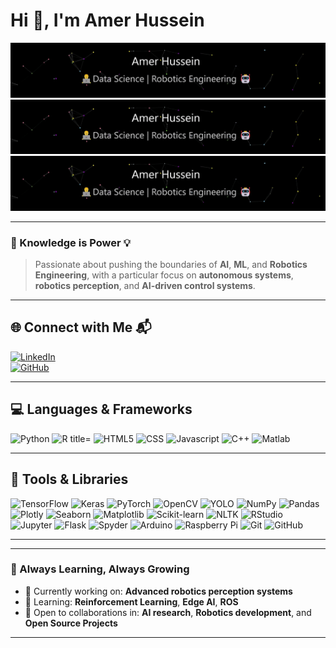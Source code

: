 # Hi 👋, I'm Amer Hussein

<a href="https://github.com/amerob" target="_blank">
  <img src="https://raw.githubusercontent.com/amerob/amerob/main/profilebanner.gif" alt="Profile Banner">
</a>


<div align="center">
  <picture>
    <source media="(prefers-color-scheme: dark)" srcset="https://raw.githubusercontent.com/amerob/amerob/main/profilebanner.gif">
    <source media="(prefers-color-scheme: light)" srcset="https://raw.githubusercontent.com/amerob/amerob/main/profilebanner.gif">
    <img src="https://raw.githubusercontent.com/amerob/amerob/main/profilebanner.gif" alt="Profile Banner">
  </picture>
</div>



<div>
  <img src="https://raw.githubusercontent.com/amerob/amerob/main/profilebanner.gif" alt="Profile Banner">
</div>


---

### 🚀 Knowledge is Power 💡

> Passionate about pushing the boundaries of **AI**, **ML**, and **Robotics Engineering**, with a particular focus on **autonomous systems**, **robotics perception**, and **AI-driven control systems**.

---

## 🌐 Connect with Me 📬

[![LinkedIn](https://img.shields.io/badge/LinkedIn-0077B5?style=for-the-badge&logo=linkedin&logoColor=white)](https://linkedin.com/in/amerhhobbb)  
[![GitHub](https://img.shields.io/badge/GitHub-100000?style=for-the-badge&logo=github&logoColor=white)](https://github.com/amerob)  

---

## 💻 Languages & Frameworks

<div>
  <img height="30" src="https://user-images.githubusercontent.com/67054356/115026129-caec5380-9eca-11eb-86cd-faef1218fd80.png" alt="Python" title="Python">
  <img height="30" src="https://user-images.githubusercontent.com/67054356/131630402-baa839b4-7c23-4fc7-86dd-4a34b555e725.png" alt="R title="R">
  <img height="30" src="https://user-images.githubusercontent.com/67054356/131631974-ac93d19c-6822-4839-b171-035cbd3bac90.png" alt="HTML5" title="HTML5">
  <img height="30" src="https://user-images.githubusercontent.com/67054356/131631712-a329b0dc-7ad2-4c7f-a8f8-55e92e7261df.png" alt="CSS" title="CSS">
  <img height="30" src="https://user-images.githubusercontent.com/67054356/131631824-19e6f5c7-311c-4a78-9e56-49fed5162565.png" alt="Javascript" title="Javascript">
  <img height="30" src="https://user-images.githubusercontent.com/67054356/122631297-90be4e80-d0d3-11eb-90e3-dd7c46d5a42e.png" alt="C++" title="C++">
  <img height="30" src="https://github.com/user-attachments/assets/2e6d5b3a-c186-48f5-a976-f8ba40fcc8e6" alt="Matlab" title="Matlab">


</div>

---

## 🔧 Tools & Libraries

<div>
  <img height="30" src="https://user-images.githubusercontent.com/67054356/115026296-ff600f80-9eca-11eb-8e8d-3f13cd6eca90.png" alt="TensorFlow" title="TensorFlow">
  <img height="30" src="https://user-images.githubusercontent.com/67054356/115026359-130b7600-9ecb-11eb-876a-bb66a68a1d11.png" alt="Keras" title="Keras">
  <img height="30" src="https://user-images.githubusercontent.com/67054356/115026566-51a13080-9ecb-11eb-848c-1767a735c491.png" alt="PyTorch" title="PyTorch">
  <img height="30" src="https://user-images.githubusercontent.com/67054356/115027978-0851e080-9ecd-11eb-99fd-bb9298477b39.png" alt="OpenCV" title="OpenCV">
  <img height="30" src="https://github.com/user-attachments/assets/4a234151-201d-4bdf-844f-19a6b2e0d2df" alt="YOLO" title="YOLO">
  <img height="30" src="https://user-images.githubusercontent.com/67054356/115027840-de002300-9ecc-11eb-9dc0-54c5b13f8ec1.png" alt="NumPy" title="NumPy">
  <img height="30" src="https://user-images.githubusercontent.com/67054356/115028555-ac3b8c00-9ecd-11eb-9577-02ce32d064f9.png" alt="Pandas" title="Pandas">
  <img height="30" src="https://user-images.githubusercontent.com/67054356/115031856-4fda6b80-9ed1-11eb-854a-07b9741f7df2.png" alt="Plotly" title="Plotly">
  <img height="30" src="https://user-images.githubusercontent.com/67054356/115028247-4fd86c80-9ecd-11eb-9c34-c1ea8f51520a.png" alt="Seaborn" title="Seaborn">
  <img height="30" src="https://user-images.githubusercontent.com/67054356/115028131-333c3480-9ecd-11eb-80ff-73741079df1e.png" alt="Matplotlib" title="Matplotlib">
  <img height="30" src="https://user-images.githubusercontent.com/67054356/115027614-98dbf100-9ecc-11eb-9446-d24fe878417a.png" alt="Scikit-learn" title="Scikit-learn">
  <img height="30" src="https://user-images.githubusercontent.com/67054356/115027233-1f440300-9ecc-11eb-84e3-a72a9fc907db.png" alt="NLTK" title="NLTK">
  <img height="30" src="https://user-images.githubusercontent.com/67054356/115393315-36dffc00-a1ea-11eb-86d9-b583bc938afa.png" alt="RStudio" title="RStudio">
  <img height="30" src="https://user-images.githubusercontent.com/67054356/115027898-f40de380-9ecc-11eb-985d-9b1ec5ab1b01.png" alt="Jupyter" title="Jupyter">
  <img height="30" src="https://user-images.githubusercontent.com/67054356/115028040-1a338380-9ecd-11eb-986e-c66bb000cdc6.png" alt="Flask" title="Flask">
  <img height="30" src="https://user-images.githubusercontent.com/67054356/115028658-cb3a1e00-9ecd-11eb-8c3e-3f3ff08f8bc6.png" alt="Spyder" title="Spyder">
  <img height="30" src="https://user-images.githubusercontent.com/67054356/124935922-c2f60880-e00e-11eb-8803-dea9f7627ff7.png" alt="Arduino" title="Arduino">
  <img height="30" src="https://user-images.githubusercontent.com/67054356/115027233-1f440300-9ecc-11eb-84e3-a72a9fc907db.png" alt="Raspberry Pi" title="Raspberry Pi">
  <img height="30" src="https://user-images.githubusercontent.com/67054356/115027795-cde84380-9ecc-11eb-8b0c-c09574c30381.png" alt="Git" title="Git">
  <img height="30" src="https://user-images.githubusercontent.com/67054356/115026827-9e850700-9ecb-11eb-81ad-b8a9f8c05d47.png" alt="GitHub" title="GitHub">

</div>

---

<!--
## 📊 GitHub Stats

![Your GitHub Stats](https://github-readme-stats.vercel.app/api?username=amerob&show_icons=true&hide_title=true&count_private=true)
-->


---

### 🌱 Always Learning, Always Growing
- 🔭 Currently working on: **Advanced robotics perception systems**
- 🌱 Learning: **Reinforcement Learning**, **Edge AI**, **ROS**
- 👯 Open to collaborations in: **AI research**, **Robotics development**, and **Open Source Projects**


---



<!--### Statistics 📊: 

</div> -->




<!--
**amerob/amerob** is a ✨ _special_ ✨ repository because its `README.md` (this file) appears on your GitHub profile.

Here are some ideas to get you started:

- 🔭 I’m currently working on ...
- 🌱 I’m currently learning ...
- 👯 I’m looking to collaborate on ...
- 🤔 I’m looking for help with ...
- 💬 Ask me about ...
- 📫 How to reach me: ...
- 😄 Pronouns: ...
- ⚡ Fun fact: ...
-->

